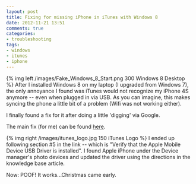 ```yaml
---
layout: post
title: Fixing for missing iPhone in iTunes with Windows 8
date: 2012-11-21 13:51
comments: true
categories: 
- troubleshooting
tags:
- windows
- itunes
- iphone
---
```

{% img left /images/Fake_Windows_8_Start.png 300 Windows 8 Desktop %}
After I installed Windows 8 on my laptop (I upgraded from Windows 7), the only annoyance I found was iTunes would not recognize my iPhone 4S anymore -- even when plugged in via USB. As you can imagine, this makes syncing the phone a little bit of a problem (Wifi was not working either).

I finally found a fix for it after doing a little 'digging' via Google.

The main fix (for me) can be found [here](http://support.apple.com/kb/TS1538).

{% img right /images/itunes_logo.jpg 150 iTunes Logo %}
I ended up following section #5 in the link -- which is "Verify that the Apple Mobile Device USB Driver is installed". 
I found Apple iPhone under the Device manager's photo devices and updated the driver using the directions in the knowledge base article. 

Now: POOF! It works...Christmas came early.
